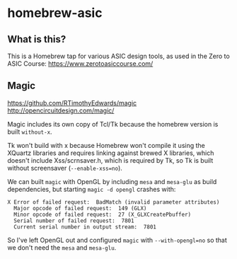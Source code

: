 # homebrew-asic

## What is this?

This is a Homebrew tap for various ASIC design tools, as used in the Zero to ASIC Course: https://www.zerotoasiccourse.com/

## Magic
https://github.com/RTimothyEdwards/magic
http://opencircuitdesign.com/magic/

Magic includes its own copy of Tcl/Tk because the homebrew version is built `without-x`.

Tk won't build with x because Homebrew won't compile it using the XQuartz libraries and requires linking against brewed X libraries, which doesn't include Xss/scrnsaver.h, which is required by Tk, so Tk is built without screensaver (`--enable-xss=no`).

We can built `magic`  with OpenGL by including `mesa` and `mesa-glu` as  build dependencies, but starting `magic -d opengl` crashes with:
```
X Error of failed request:  BadMatch (invalid parameter attributes)
  Major opcode of failed request:  149 (GLX)
  Minor opcode of failed request:  27 (X_GLXCreatePbuffer)
  Serial number of failed request:  7801
  Current serial number in output stream:  7801
```
So I've left OpenGL out and configured `magic` with `--with-opengl=no` so that we don't need the `mesa` and `mesa-glu`.
